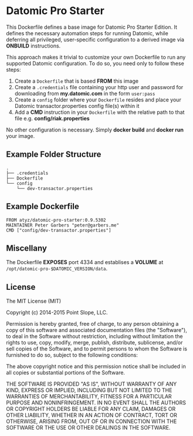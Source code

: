 # Datomic Pro Starter

This Dockerfile defines a base image for Datomic Pro Starter Edition. It defines the necessary automation steps for running Datomic, while deferring all privileged, user-specific configuration to a derived image via **ONBUILD** instructions.

This approach makes it trivial to customize your own Dockerfile to run any supported Datomic configuration. To do so, you need only to follow these steps:

1. Create a `Dockerfile` that is based **FROM** this image
2. Create a `.credentials` file containing your http user and password for downloading from **my.datomic.com** in the form `user:pass`
3. Create a `config` folder where your `Dockerfile` resides and place your Datomic transactor.properties config file(s) within it
4. Add a **CMD** instruction in your `Dockerfile` with the relative path to that file e.g. **config/riak.properties**

No other configuration is necessary. Simply **docker build** and **docker run** your image.

## Example Folder Structure

    .
    ├── .credentials
    ├── Dockerfile
    └── config
        └── dev-transactor.properties
    
## Example Dockerfile

    FROM atyz/datomic-pro-starter:0.9.5302
    MAINTAINER Peter Garbers "peter@garbers.me"
    CMD ["config/dev-transactor.properties"]

## Miscellany

The Dockerfile **EXPOSES** port 4334 and establises a **VOLUME** at `/opt/datomic-pro-$DATOMIC_VERSION/data`.

## License

The MIT License (MIT)

Copyright (c) 2014-2015 Point Slope, LLC.

Permission is hereby granted, free of charge, to any person obtaining a copy
of this software and associated documentation files (the "Software"), to deal
in the Software without restriction, including without limitation the rights
to use, copy, modify, merge, publish, distribute, sublicense, and/or sell
copies of the Software, and to permit persons to whom the Software is
furnished to do so, subject to the following conditions:

The above copyright notice and this permission notice shall be included in
all copies or substantial portions of the Software.

THE SOFTWARE IS PROVIDED "AS IS", WITHOUT WARRANTY OF ANY KIND, EXPRESS OR
IMPLIED, INCLUDING BUT NOT LIMITED TO THE WARRANTIES OF MERCHANTABILITY,
FITNESS FOR A PARTICULAR PURPOSE AND NONINFRINGEMENT. IN NO EVENT SHALL THE
AUTHORS OR COPYRIGHT HOLDERS BE LIABLE FOR ANY CLAIM, DAMAGES OR OTHER
LIABILITY, WHETHER IN AN ACTION OF CONTRACT, TORT OR OTHERWISE, ARISING FROM,
OUT OF OR IN CONNECTION WITH THE SOFTWARE OR THE USE OR OTHER DEALINGS IN
THE SOFTWARE.
